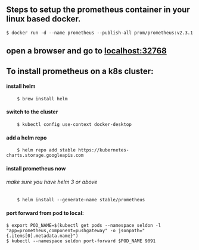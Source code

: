 ## Steps to setup the prometheus container in your linux based docker.

	$ docker run -d --name prometheus --publish-all prom/prometheus:v2.3.1

## open a browser and go to [localhost:32768](http://0.0.0.0:32768/graph)



## To install prometheus on a k8s cluster:

#### install helm
		$ brew install helm

#### switch to the cluster 
		$ kubectl config use-context docker-desktop

#### add a helm repo
		$ helm repo add stable https://kubernetes-charts.storage.googleapis.com

#### install prometheus now 
###### make sure you have helm 3 or above
		
		
		$ helm install --generate-name stable/prometheus

#### port forward from pod to local:

	$ export POD_NAME=$(kubectl get pods --namespace seldon -l "app=prometheus,component=pushgateway" -o jsonpath="{.items[0].metadata.name}")
	$ kubectl --namespace seldon port-forward $POD_NAME 9091
